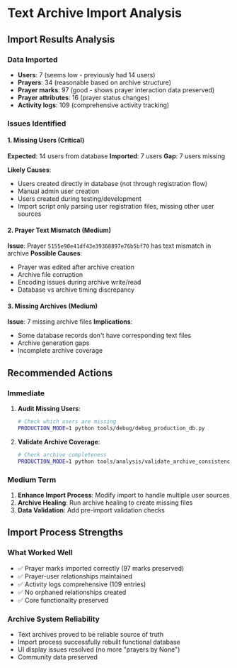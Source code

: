 # Text Archive Import Analysis

## Import Results Analysis

### Data Imported
- **Users**: 7 (seems low - previously had 14 users)
- **Prayers**: 34 (reasonable based on archive structure)
- **Prayer marks**: 97 (good - shows prayer interaction data preserved)
- **Prayer attributes**: 16 (prayer status changes)
- **Activity logs**: 109 (comprehensive activity tracking)

### Issues Identified

#### 1. Missing Users (Critical)
**Expected**: 14 users from database
**Imported**: 7 users
**Gap**: 7 users missing

**Likely Causes**:
- Users created directly in database (not through registration flow)
- Manual admin user creation
- Users created during testing/development
- Import script only parsing user registration files, missing other user sources

#### 2. Prayer Text Mismatch (Medium)
**Issue**: Prayer `5155e90e41df43e39368897e76b5bf70` has text mismatch in archive
**Possible Causes**:
- Prayer was edited after archive creation
- Archive file corruption
- Encoding issues during archive write/read
- Database vs archive timing discrepancy

#### 3. Missing Archives (Medium)
**Issue**: 7 missing archive files
**Implications**:
- Some database records don't have corresponding text files
- Archive generation gaps
- Incomplete archive coverage

## Recommended Actions

### Immediate
1. **Audit Missing Users**:
   ```bash
   # Check which users are missing
   PRODUCTION_MODE=1 python tools/debug/debug_production_db.py
   ```

2. **Validate Archive Coverage**:
   ```bash
   # Check archive completeness
   PRODUCTION_MODE=1 python tools/analysis/validate_archive_consistency.py
   ```

### Medium Term
1. **Enhance Import Process**: Modify import to handle multiple user sources
2. **Archive Healing**: Run archive healing to create missing files
3. **Data Validation**: Add pre-import validation checks

## Import Process Strengths

### What Worked Well
- ✅ Prayer marks imported correctly (97 marks preserved)
- ✅ Prayer-user relationships maintained
- ✅ Activity logs comprehensive (109 entries)
- ✅ No orphaned relationships created
- ✅ Core functionality preserved

### Archive System Reliability
- Text archives proved to be reliable source of truth
- Import process successfully rebuilt functional database
- UI display issues resolved (no more "prayers by None")
- Community data preserved